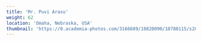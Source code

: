 ```yaml
---
title: 'Mr. Puvi Arasu'
weight: 62
location: 'Omaha, Nebraska, USA'
thumbnail: 'https://0.academia-photos.com/3166689/18820090/18780115/s200_k.kalyanasundaram.jpg'
---
```

